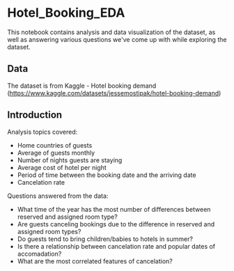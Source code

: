 # Hotel_Booking_EDA
This notebook contains analysis and data visualization of the dataset, as well as answering various questions we've come up with while exploring the dataset.

## Data
The dataset is from Kaggle - Hotel booking demand (https://www.kaggle.com/datasets/jessemostipak/hotel-booking-demand)

## Introduction
Analysis topics covered: 
- Home countries of guests
- Average of guests monthly
- Number of nights guests are staying
- Average cost of hotel per night
- Period of time between the booking date and the arriving date
- Cancelation rate

Questions answered from the data:
- What time of the year has the most number of differences between reserved and assigned room type?
- Are guests canceling bookings due to the difference in reserved and assigned room types?
- Do guests tend to bring children/babies to hotels in summer?
- Is there a relationship between cancelation rate and popular dates of accomadation?
- What are the most correlated features of cancelation?
